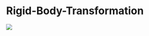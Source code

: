 # Rigid-Body-Transformation

![](https://github.com/Raviv-Herrera/Rigid-Body-Transformation/blob/main/example.gif)
